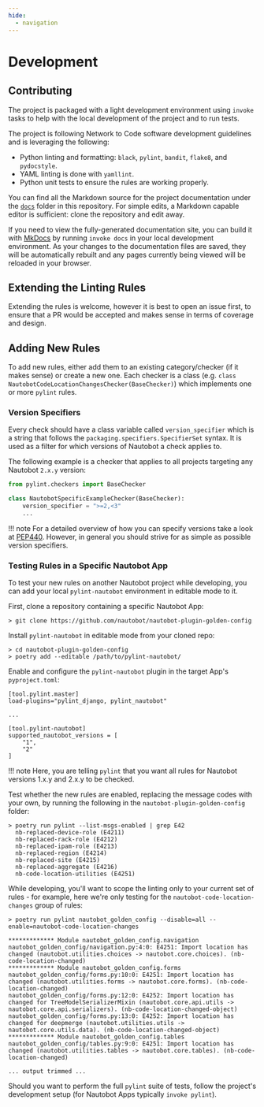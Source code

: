 ```yaml
---
hide:
  - navigation
---
```

# Development

## Contributing

The project is packaged with a light development environment using `invoke` tasks to help with the local development of the project and to run tests.

The project is following Network to Code software development guidelines and is leveraging the following:

- Python linting and formatting: `black`, `pylint`, `bandit`, `flake8`, and `pydocstyle`.
- YAML linting is done with `yamllint`.
- Python unit tests to ensure the rules are working properly.

You can find all the Markdown source for the project documentation under the [`docs`](https://github.com/nautobot/pylint-nautobot/tree/main/docs) folder in this repository. For simple edits, a Markdown capable editor is sufficient: clone the repository and edit away.

If you need to view the fully-generated documentation site, you can build it with [MkDocs](https://www.mkdocs.org/) by running `invoke docs` in your local development environment. As your changes to the documentation files are saved, they will be automatically rebuilt and any pages currently being viewed will be reloaded in your browser.

## Extending the Linting Rules

Extending the rules is welcome, however it is best to open an issue first, to ensure that a PR would be accepted and makes sense in terms of coverage and design.

## Adding New Rules

To add new rules, either add them to an existing category/checker (if it makes sense) or create a new one. Each checker is a class (e.g. `class NautobotCodeLocationChangesChecker(BaseChecker)`) which implements one or more `pylint` rules.

### Version Specifiers

Every check should have a class variable called `version_specifier` which is a string that follows the `packaging.specifiers.SpecifierSet` syntax. It is used as a filter for which versions of Nautobot a check applies to.

The following example is a checker that applies to all projects targeting any Nautobot `2.x.y` version:

```python
from pylint.checkers import BaseChecker

class NautobotSpecificExampleChecker(BaseChecker):
    version_specifier = ">=2,<3"
    ...
```

!!! note
    For a detailed overview of how you can specify versions take a look at [PEP440](https://peps.python.org/pep-0440/#version-specifiers). However, in general you should strive for as simple as possible version specifiers.

### Testing Rules in a Specific Nautobot App

To test your new rules on another Nautobot project while developing, you can add your local `pylint-nautobot` environment in editable mode to it.

First, clone a repository containing a specific Nautobot App:

```
> git clone https://github.com/nautobot/nautobot-plugin-golden-config
```

Install `pylint-nautobot` in editable mode from your cloned repo:

```
> cd nautobot-plugin-golden-config
> poetry add --editable /path/to/pylint-nautobot/
```

Enable and configure the `pylint-nautobot` plugin in the target App's `pyproject.toml`:

```
[tool.pylint.master]
load-plugins="pylint_django, pylint_nautobot"

...

[tool.pylint-nautobot]
supported_nautobot_versions = [
    "1",
    "2"
]
```

!!! note
    Here, you are telling `pylint` that you want all rules for Nautobot versions 1.x.y and 2.x.y to be checked.

Test whether the new rules are enabled, replacing the message codes with your own, by running the following in the `nautobot-plugin-golden-config` folder:

```
> poetry run pylint --list-msgs-enabled | grep E42
  nb-replaced-device-role (E4211)
  nb-replaced-rack-role (E4212)
  nb-replaced-ipam-role (E4213)
  nb-replaced-region (E4214)
  nb-replaced-site (E4215)
  nb-replaced-aggregate (E4216)
  nb-code-location-utilities (E4251)
```

While developing, you'll want to scope the linting only to your current set of rules - for example, here we're only testing for the `nautobot-code-location-changes` group of rules:

```
> poetry run pylint nautobot_golden_config --disable=all --enable=nautobot-code-location-changes

************* Module nautobot_golden_config.navigation
nautobot_golden_config/navigation.py:4:0: E4251: Import location has changed (nautobot.utilities.choices -> nautobot.core.choices). (nb-code-location-changed)
************* Module nautobot_golden_config.forms
nautobot_golden_config/forms.py:10:0: E4251: Import location has changed (nautobot.utilities.forms -> nautobot.core.forms). (nb-code-location-changed)
nautobot_golden_config/forms.py:12:0: E4252: Import location has changed for TreeModelSerializerMixin (nautobot.core.api.utils -> nautobot.core.api.serializers). (nb-code-location-changed-object)
nautobot_golden_config/forms.py:13:0: E4252: Import location has changed for deepmerge (nautobot.utilities.utils -> nautobot.core.utils.data). (nb-code-location-changed-object)
************* Module nautobot_golden_config.tables
nautobot_golden_config/tables.py:9:0: E4251: Import location has changed (nautobot.utilities.tables -> nautobot.core.tables). (nb-code-location-changed)

... output trimmed ...
```

Should you want to perform the full `pylint` suite of tests, follow the project's development setup (for Nautobot Apps typically `invoke pylint`).
